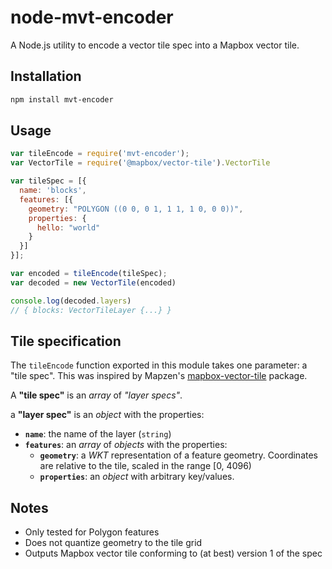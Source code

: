 # node-mvt-encoder

A Node.js utility to encode a vector tile spec into a Mapbox vector tile.

## Installation

```sh
npm install mvt-encoder
```

## Usage

```js
var tileEncode = require('mvt-encoder');
var VectorTile = require('@mapbox/vector-tile').VectorTile

var tileSpec = [{
  name: 'blocks',
  features: [{
    geometry: "POLYGON ((0 0, 0 1, 1 1, 1 0, 0 0))",
    properties: {
      hello: "world"
    }
  }]
}];

var encoded = tileEncode(tileSpec);
var decoded = new VectorTile(encoded)

console.log(decoded.layers)
// { blocks: VectorTileLayer {...} }
```

## Tile specification

The `tileEncode` function exported in this module takes one parameter: a "tile
spec". This was inspired by Mapzen's
[mapbox-vector-tile](https://github.com/tilezen/mapbox-vector-tile) package.

A **"tile spec"** is an *array* of *"layer specs"*.

a **"layer spec"** is an *object* with the properties:

* **`name`**: the name of the layer (`string`)
* **`features`**: an *array* of *objects* with the properties:
  * **`geometry`**: a *WKT* representation of a feature geometry. Coordinates
    are relative to the tile, scaled in the range [0, 4096)
  * **`properties`**: an *object* with arbitrary key/values.

## Notes

* Only tested for Polygon features
* Does not quantize geometry to the tile grid
* Outputs Mapbox vector tile conforming to (at best) version 1 of the spec
